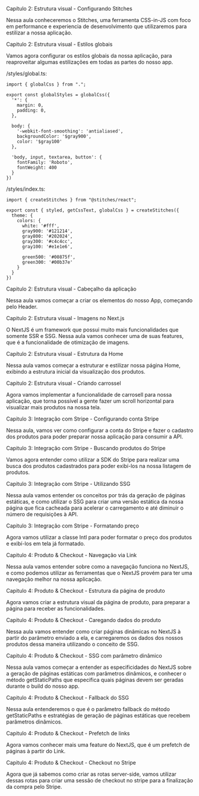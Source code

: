 Capítulo 2: Estrutura visual - Configurando Stitches

Nessa aula conheceremos o Stitches, uma ferramenta CSS-in-JS com foco em performance e experiencia de desenvolvimento que utilizaremos para estilizar a nossa aplicação.

Capitulo 2: Estrutura visual - Estilos globais

Vamos agora configurar os estilos globais da nossa aplicação, para reaproveitar algumas estilizações em todas as partes do nosso app.

/styles/global.ts:

```
import { globalCss } from ".";

export const globalStyles = globalCss({
  '*': {
    margin: 0,
    padding: 0,
  },

  body: {
    '-webkit-font-smoothing': 'antialiased',
    backgroundColor: '$gray900',
    color: '$gray100'
  },

  'body, input, textarea, button': {
    fontFamily: 'Roboto',
    fontWeight: 400
  }
})
```

/styles/index.ts:

```
import { createStitches } from "@stitches/react";

export const { styled, getCssText, globalCss } = createStitches({
  theme: {
    colors: {
      white: '#fff',
      gray900: '#121214',
      gray800: '#202024',
      gray300: '#c4c4cc',
      gray100: '#e1e1e6',

      green500: '#00875f',
      green300: '#00b37e'
    }
  }
})
```

Capitulo 2: Estrutura visual - Cabeçalho da aplicação

Nessa aula vamos começar a criar os elementos do nosso App, começando pelo Header.


Capitulo 2: Estrutura visual - Imagens no Next.js

O NextJS é um framework que possui muito mais funcionalidades que somente SSR e SSG. Nessa aula vamos conhecer uma de suas features, que é a funcionalidade de otimização de imagens.

Capítulo 2: Estrutura visual - Estrutura da Home

Nessa aula vamos começar a estruturar e estilizar nossa página Home, exibindo a estrutura inicial da visualização dos produtos.

Capitulo 2: Estrutura visual - Criando carrossel

Agora vamos implementar a funcionalidade de carrosell para nossa aplicação, que torna possível a gente fazer um scroll horizontal para visualizar mais produtos na nossa tela.

Capitulo 3: Integração com Stripe - Configurando conta Stripe

Nessa aula, vamos ver como configurar a conta do Stripe e fazer o cadastro dos produtos para poder preparar nossa aplicação para consumir a API.


Capitulo 3: Integração com Stripe - Buscando produtos do Stripe

Vamos agora entender como utilizar a SDK do Stripe para realizar uma busca dos produtos cadastrados para poder exibí-los na nossa listagem de produtos.


Capitulo 3: Integração com Stripe - Utilizando SSG

Nessa aula vamos entender os conceitos por trás da geração de páginas estáticas, e como utilizar o SSG para criar uma versão estática da nossa página que fica cacheada para acelerar o carregamento e até diminuir o número de requisições à API.


Capitulo 3: Integração com Stripe - Formatando preço

Agora vamos utilizar a classe Intl para poder formatar o preço dos produtos e exibí-los em tela já formatado.

Capitulo 4: Produto & Checkout - Navegação via Link

Nessa aula vamos entender sobre como a navegação funciona no NextJS, e como podemos utilizar as ferramentas que o NextJS provém para ter uma navegação melhor na nossa aplicação.


Capitulo 4: Produto & Checkout - Estrutura da página de produto

Agora vamos criar a estrutura visual da página de produto, para preparar a página para receber as funcionalidades.


Capitulo 4: Produto & Checkout - Caregando dados do produto

Nessa aula vamos entender como criar páginas dinâmicas no NextJS à partir do parâmetro enviado a ela, e carregaremos os dados dos nossos produtos dessa maneira utilizando o conceito de SSG.

Capitulo 4: Produto & Checkout - SSG com parâmetro dinâmico

Nessa aula vamos começar a entender as especificidades do NextJS sobre a geração de páginas estáticas com parâmetros dinâmicos, e conhecer o método getStaticPaths que especifica quais páginas devem ser geradas durante o build do nosso app.

Capitulo 4: Produto & Checkout - Fallback do SSG

Nessa aula entenderemos o que é o parâmetro fallback do método getStaticPaths e estratégias de geração de páginas estáticas que recebem parâmetros dinâmicos.

Capitulo 4: Produto & Checkout - Prefetch de links

Agora vamos conhecer mais uma feature do NextJS, que é um prefetch de páginas à partir do Link.


Capitulo 4: Produto & Checkout - Checkout no Stripe

Agora que já sabemos como criar as rotas server-side, vamos utilizar dessas rotas para criar uma sessão de checkout no stripe para a finalização da compra pelo Stripe.